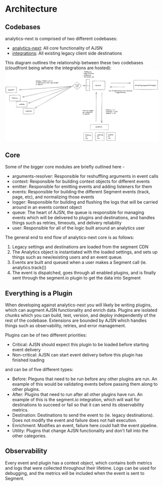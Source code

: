 # Architecture

## Codebases

analytics-next is comprised of two different codebases:

- [analytics-next](github.com/segmentio/analytics-next): All core functionality of AJSN
- [integrations](github.com/segmentio/analytics.js-integrations): All existing legacy client side destinations

This diagram outlines the relationship between these two codebases (cloudfront being where the integrations are hosted):
![Architecture](.github/architecture.png?raw=true)

## Core

Some of the bigger core modules are briefly outlined here -

- arguments-resolver: Responsible for reshuffling arguments in event calls
- context: Responsible for building context objects for different events
- emitter: Responsible for emitting events and adding listeners for them
- events: Responsible for building the different Segment events (track, page, etc), and normalizing those events
- logger: Responsible for building and flushing the logs that will be carried around in an events context object
- queue: The heart of AJSN, the queue is responsible for managing events which will be delivered to plugins and destinations, and handles things such as retries, timeouts, and delivery reliability
- user: Responsible for all of the logic built around an analytics user

The general end to end flow of analytics-next core is as follows:

1. Legacy settings and destinations are loaded from the segment CDN
2. The Analytics object is instantiated with the loaded settings, and sets up things such as new/existing users and an event queue.
3. Events are built and queued when a user makes a Segment call (ie. analytics.track())
4. The event is dispatched, goes through all enabled plugins, and is finally sent through the segment.io plugin to get the data into Segment

## Everything is a Plugin

When developing against analytics-next you will likely be writing plugins, which can augment AJSN functionality and enrich data. Plugins are isolated chunks which you can build, test, version, and deploy independently of the rest of the codebase. Extensions are bounded by AJSN which handles things such as observability, retries, and error management.

Plugins can be of two different priorities:

- Critical: AJSN should expect this plugin to be loaded before starting event delivery
- Non-critical: AJSN can start event delivery before this plugin has finished loading

and can be of five different types:

- Before: Pleguns that need to be run before any other plugins are run. An example of this would be validating events before passing them along to other plugins.
- After: Plugins that need to run after all other plugins have run. An example of this is the segment.io integration, which will wait for destinations to succeed or fail so that it can send its observability metrics.
- Destination: Destinations to send the event to (ie. legacy destinations). Does not modify the event and failure does not halt execution.
- Enrichment: Modifies an event, failure here could halt the event pipeline.
- Utility: Plugins that change AJSN functionality and don't fall into the other categories.

## Observability

Every event and plugin has a context object, which contains both metrics and logs that were collected throughout their lifetime. Logs can be used for debugging, and the metrics will be included when the event is sent to Segment.
